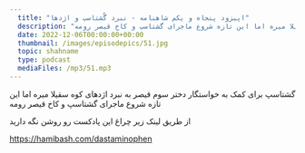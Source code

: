 ```yaml
---
  title: "اپیزود پنجاه و یکم شاهنامه - نبرد گُشتاسپ و اژدها"
  description: "گشتاسپ برای کمک به خواستگار دختر سوم قیصر به نبرد اژدهای کوه سقیلا میره اما این تازه شروع ماجرای گشتاسپ و کاخ قیصر رومه" 
  date: 2022-12-06T00:00:00+00:00
  thumbnail: /images/episodepics/51.jpg
  topic: shahname
  type: podcast
  mediaFiles: /mp3/51.mp3
---
```

گشتاسپ برای کمک به خواستگار دختر سوم قیصر به نبرد اژدهای کوه سقیلا میره اما این تازه شروع ماجرای گشتاسپ و کاخ قیصر رومه


از طریق لینک زیر چراغ این پادکست رو روشن نگه دارید

https://hamibash.com/dastaminophen